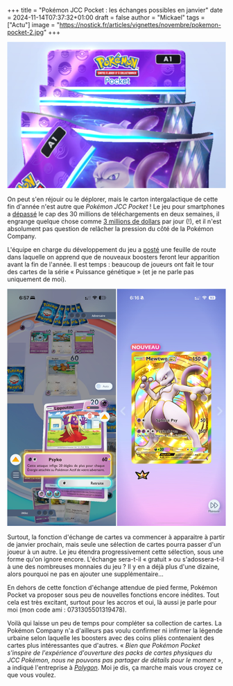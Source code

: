 +++
title = "Pokémon JCC Pocket : les échanges possibles en janvier"
date = 2024-11-14T07:37:32+01:00
draft = false
author = "Mickael"
tags = ["Actu"]
image = "https://nostick.fr/articles/vignettes/novembre/pokemon-pocket-2.jpg"
+++

![Pokémon Pocket](pokemon-pocket-2.jpg "")

On peut s'en réjouir ou le déplorer, mais le carton intergalactique de cette fin d'année n'est autre que *Pokémon JCC Pocket* ! Le jeu pour smartphones a [dépassé](https://nostick.fr/articles/2024/novembre/0911-backlog-pokemon-pocket-beyond-astra-ps5-pro-switch-2/#le-chiffre-de-la-semaine--30-millions) le cap des 30 millions de téléchargements en deux semaines, il engrange quelque chose comme [3 millions de dollars](https://mobilegamer.biz/pokemon-tcg-pocket-is-earning-over-3m-per-day-with-over-12m-banked-to-date/) par jour (!), et il n'est absolument pas question de relâcher la pression du côté de la Pokémon Company.

L'équipe en charge du développement du jeu a [posté](https://x.com/PokemonTCGP/status/1856819952713453683) une feuille de route dans laquelle on apprend que de nouveaux boosters feront leur apparition avant la fin de l'année. Il est temps : beaucoup de joueurs ont fait le tour des cartes de la série « Puissance génétique » (et je ne parle pas uniquement de moi). 

![Pokémon Pocket](pokemon-pocket.jpg "")

Surtout, la fonction d'échange de cartes va commencer à apparaitre à partir de janvier prochain, mais seule une sélection de cartes pourra passer d'un joueur à un autre. Le jeu étendra progressivement cette sélection, sous une forme qu'on ignore encore. L'échange sera-t-il « gratuit » ou s'adossera-t-il à une des nombreuses monnaies du jeu ? Il y en a déjà plus d'une dizaine, alors pourquoi ne pas en ajouter une supplémentaire…

En dehors de cette fonction d'échange attendue de pied ferme, Pokémon Pocket va proposer sous peu de nouvelles fonctions encore inédites. Tout cela est très excitant, surtout pour les accros et oui, là aussi je parle pour moi (mon code ami : 0731305501319478).

Voilà qui laisse un peu de temps pour compléter sa collection de cartes. La Pokémon Company n'a d'ailleurs pas voulu confirmer ni infirmer la légende urbaine selon laquelle les boosters avec des coins pliés contenaient des cartes plus intéressantes que d'autres. « *Bien que Pokémon Pocket s'inspire de l'expérience d'ouverture des packs de cartes physiques du JCC Pokémon, nous ne pouvons pas partager de détails pour le moment* », a indiqué l'entreprise à *[Polygon](https://www.polygon.com/pokemon/477709/tcg-pocket-devs-pack-choice)*. Moi je dis, ça marche mais vous croyez ce que vous voulez.